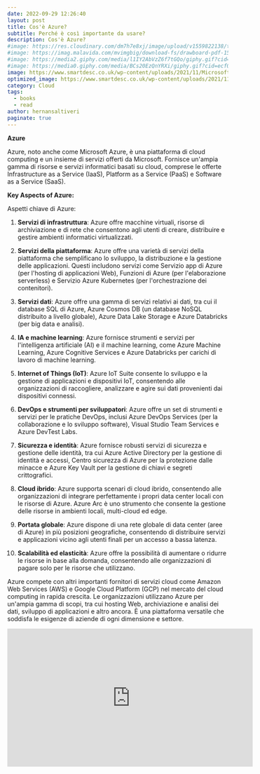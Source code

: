 ```yaml
---
date: 2022-09-29 12:26:40
layout: post
title: Cos'è Azure?
subtitle: Perché è così importante da usare?
description: Cos'è Azure?
#image: https://res.cloudinary.com/dm7h7e8xj/image/upload/v1559822138/theme9_v273a9.jpg
#image: https://imag.malavida.com/mvimgbig/download-fs/drawboard-pdf-15322-5.jpg
#image: https://media2.giphy.com/media/l1IY2AbVzZ6f7tGQo/giphy.gif?cid=ecf05e47c46f4c993306fa86540461d15f358257b387d43f&rid=giphy.gif
#image: https://media0.giphy.com/media/BCs20EzQnYRXi/giphy.gif?cid=ecf05e47f232b1b79d83818de57145545e1c0893e38473eb&rid=giphy.gif
image: https://www.smartdesc.co.uk/wp-content/uploads/2021/11/Microsoft-Azure.jpg
optimized_image: https://www.smartdesc.co.uk/wp-content/uploads/2021/11/Microsoft-Azure.jpg
category: Cloud
tags:
  - books
  - read
author: hernansaltiveri
paginate: true
---
```




**Azure**

Azure, noto anche come Microsoft Azure, è una piattaforma di cloud computing e un insieme di servizi offerti da Microsoft. Fornisce un'ampia gamma di risorse e servizi informatici basati su cloud, comprese le offerte Infrastructure as a Service (IaaS), Platform as a Service (PaaS) e Software as a Service (SaaS).

**Key Aspects of Azure:**

Aspetti chiave di Azure:

1. **Servizi di infrastruttura**: Azure offre macchine virtuali, risorse di archiviazione e di rete che consentono agli utenti di creare, distribuire e gestire ambienti informatici virtualizzati.

2. **Servizi della piattaforma**: Azure offre una varietà di servizi della piattaforma che semplificano lo sviluppo, la distribuzione e la gestione delle applicazioni. Questi includono servizi come Servizio app di Azure (per l'hosting di applicazioni Web), Funzioni di Azure (per l'elaborazione serverless) e Servizio Azure Kubernetes (per l'orchestrazione dei contenitori).

3. **Servizi dati**: Azure offre una gamma di servizi relativi ai dati, tra cui il database SQL di Azure, Azure Cosmos DB (un database NoSQL distribuito a livello globale), Azure Data Lake Storage e Azure Databricks (per big data e analisi).

4. **IA e machine learning**: Azure fornisce strumenti e servizi per l'intelligenza artificiale (AI) e il machine learning, come Azure Machine Learning, Azure Cognitive Services e Azure Databricks per carichi di lavoro di machine learning.

5. **Internet of Things (IoT)**: Azure IoT Suite consente lo sviluppo e la gestione di applicazioni e dispositivi IoT, consentendo alle organizzazioni di raccogliere, analizzare e agire sui dati provenienti dai dispositivi connessi.

6. **DevOps e strumenti per sviluppatori**: Azure offre un set di strumenti e servizi per le pratiche DevOps, inclusi Azure DevOps Services (per la collaborazione e lo sviluppo software), Visual Studio Team Services e Azure DevTest Labs.

7. **Sicurezza e identità**: Azure fornisce robusti servizi di sicurezza e gestione delle identità, tra cui Azure Active Directory per la gestione di identità e accessi, Centro sicurezza di Azure per la protezione dalle minacce e Azure Key Vault per la gestione di chiavi e segreti crittografici.

8. **Cloud ibrido**: Azure supporta scenari di cloud ibrido, consentendo alle organizzazioni di integrare perfettamente i propri data center locali con le risorse di Azure. Azure Arc è uno strumento che consente la gestione  delle risorse in ambienti locali, multi-cloud ed edge.

9. **Portata globale**: Azure dispone di una rete globale di data center (aree di Azure) in più posizioni geografiche, consentendo di distribuire servizi e applicazioni vicino agli utenti finali per un accesso a bassa latenza.

10. **Scalabilità ed elasticità**: Azure offre la possibilità di aumentare o ridurre le risorse in base alla domanda, consentendo alle organizzazioni di pagare solo per le risorse che utilizzano.

Azure compete con altri importanti fornitori di servizi cloud come Amazon Web Services (AWS) e Google Cloud Platform (GCP) nel mercato del cloud computing in rapida crescita. Le organizzazioni utilizzano Azure per un'ampia gamma di scopi, tra cui hosting Web, archiviazione e analisi dei dati, sviluppo di applicazioni e altro ancora. È una piattaforma versatile che soddisfa le esigenze di aziende di ogni dimensione e settore.

<iframe width="560" height="315" src="https://www.youtube.com/embed/YfZ0zk5Zzcw?si=xWu-A0zmQHB3iEj5" title="YouTube video player" frameborder="0" allow="accelerometer; autoplay; clipboard-write; encrypted-media; gyroscope; picture-in-picture; web-share" allowfullscreen></iframe>